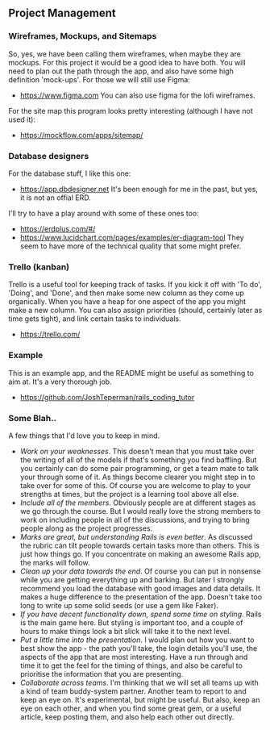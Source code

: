 ## Project Management

### Wireframes, Mockups, and Sitemaps
So, yes, we have been calling them wireframes, when maybe they are mockups. For this project it would be a good idea to have both. You will need to plan out the path through the app, and also have some high definition 'mock-ups'.
For those we will still use Figma:
- https://www.figma.com
You can also use figma for the lofi wireframes.

For the site map this program looks pretty interesting (although I have not used it): 
- https://mockflow.com/apps/sitemap/ 

### Database designers
For the database stuff, I like this one:
- https://app.dbdesigner.net
It's been enough for me in the past, but yes, it is not an offial ERD.

I'll try to have a play around with some of these ones too:
- https://erdplus.com/#/
- https://www.lucidchart.com/pages/examples/er-diagram-tool
They seem to have more of the technical quality that some might prefer.

### Trello (kanban)
Trello is a useful tool for keeping track of tasks. If you kick it off with 'To do', 'Doing', and 'Done', and then make some new column as they come up organically. When you have a heap for one aspect of the app you might make a new column. You can also assign priorities (should, certainly later as time gets tight), and link certain tasks to individuals. 
- https://trello.com/

### Example
This is an example app, and the README might be useful as something to aim at. It's a very thorough job. 
- https://github.com/JoshTeperman/rails_coding_tutor

### Some Blah..
A few things that I'd love you to keep in mind.
- *Work on your weaknesses*. This doesn't mean that you must take over the writing of all of the models if that's something you find baffling. But you certainly can do some pair programming, or get a team mate to talk your through some of it. As things become clearer you might step in to take over for some of this. Of course you are welcome to play to your strengths at times, but the project is a learning tool above all else.
- *Include all of the members*. Obviously people are at different stages as we go through the course. But I would really love the strong members to work on including people in all of the discussions, and trying to bring people along as the project progresses. 
- *Marks are great, but understanding Rails is even better*. As discussed the rubric can tilt people towards certain tasks more than others. This is just how things go. If you concentrate on making an awesome Rails app, the marks will follow. 
- *Clean up your data towards the end*. Of course you can put in nonsense while you are getting everything up and barking. But later I strongly recommend you load the database with good images and data details. It makes a huge difference to the presentation of the app. Doesn't take too long to write up some solid seeds (or use a gem like Faker).
- *If you have decent functionality down, spend some time on styling*. Rails is the main game here. But styling is important too, and a couple of hours to make things look a bit slick will take it to the next level.
- _*Put a little time into the presentation*_. I would plan out how you want to best show the app - the path you'll take, the login details you'll use, the aspects of the app that are most interesting. Have a run through and time it to get the feel for the timing of things, and also be careful to prioritise the information that you are presenting. 
- *Collaborate across teams*. I'm thinking that we will set all teams up with a kind of team buddy-system partner. Another team to report to and keep an eye on. It's experimental, but might be useful. But also, keep an eye on each other, and when you find some great gem, or a useful article, keep posting them, and also help each other out directly. 
